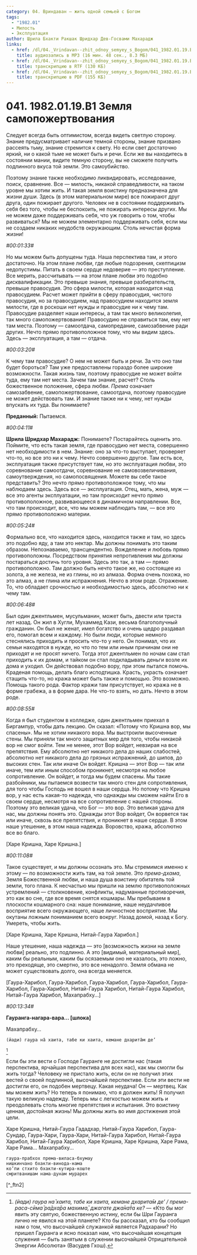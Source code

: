 ```yaml
---
category: 04. Вриндаван — жить одной семьей с Богом
tags:
  - "1982.01"
  - Милость
  - Эксплуатация
author: Шрила Бхакти Ракшак Шридхар Дев-Госвами Махарадж
links:
  - href: /dl/04._Vrindavan--zhit_odnoy_semyey_s_Bogom/041_1982.01.19.B1_SridharMj_Zemlya_samopojertvovaniya.mp3
    title: аудиозапись в MP3 (16 мин. 48 сек., 8.3 МБ)
  - href: /dl/04._Vrindavan--zhit_odnoy_semyey_s_Bogom/041_1982.01.19.B1_SridharMj_Zemlya_samopojertvovaniya.rtf
    title: транскрипцию в RTF (130 КБ)
  - href: /dl/04._Vrindavan--zhit_odnoy_semyey_s_Bogom/041_1982.01.19.B1_SridharMj_Zemlya_samopojertvovaniya.pdf
    title: транскрипцию в PDF (155 КБ)
---
```


# 041. 1982.01.19.B1 Земля самопожертвования

Следует всегда быть оптимистом, всегда видеть светлую сторону. Знание предусматривает наличие темной стороны, знание призвано рассеять тьму, знание стремится к свету. Но если свет достаточно яркий, ни о какой тьме не может быть и речи. Если же вы находитесь в состоянии мании, видите темную сторону, вы не сможете получить подлинного вкуса той земли. Это самоубийство.

Поэтому знание также необходимо ликвидировать, исследование, поиск, сравнение. Все — милость, никакой справедливости, на таком уровне мы хотим жить. И такая земля воистину предназначена для жизни души. Здесь (в этом материальном мире) все пожирают друг друга, один пожирает другого. Человек не в состоянии поддерживать себя без того, чтобы не беспокоить, не пожирать интересы других. Мы не можем даже поддерживать себя, что уж говорить о том, чтобы развиваться? Мы не можем элементарно поддерживать себя, если мы не создаем никаких неудобств окружающим. Столь нечистая форма жизни!

*#00:01:33#*

Но мы можем быть допущены туда. Наша перспектива там, и этого достаточно. На этом плане любви, где любые подозрения, скептицизм недопустимы. Питать в своем сердце недоверие — это преступление. Все мерить, рассчитывать — на этом плане любви это подобно дисквалификации. Это превыше знания, превыше разбирательств, превыше правосудия. Это сфера милости, которая находится над правосудием. Расчет может прийти в сферу правосудия, чистого правосудия, но за правосудием, над правосудием находится земля милости, где в роскоши нет нужды и правосудие ни к чему там. Правосудие разделяет наши интересы, а там так много великолепия, так много самопожертвования! Правосудию не справиться там, ему нет там места. Поэтому — самоотдача, самопредание, самозабвение ради других. Нечто прямо противоположное тому, что мы видим здесь. Здесь — эксплуатация, а там — отдача.

*#00:03:20#*

К чему там правосудие? О нем не может быть и речи. За что оно там будет бороться? Там уже предоставлены гораздо более широкие возможности. Такая жизнь там, поэтому правосудие не может войти туда, ему там нет места. Зачем там знание, расчет? Столь божественное положение, сфера любви. *Према* означает самозабвение, самопожертвование, самоотдача, поэтому правосудие не может действовать там. И знание также ни к чему, нет нужды впускать их туда. Вы понимаете?

**Преданный:** Пытаемся.

*#00:04:11#*

**Шрила Шридхар Махарадж:** Понимаете? Постарайтесь оценить это. Поймите, что есть такая земля, где правосудию нет места, совершенно нет необходимости в нем. Знание: оно за что-то выступает, проверяет что-то, но все это ни к чему. Нечто совершенно другое. Там есть все, эксплуатация также присутствует там, но это эксплуатация любви, это соревнование самоотдачи, соревнование не самовозвеличивания, самоутверждения, но самопосвящения. Можете вы себе такое представить? Это нечто прямо противоположное тому, что мы наблюдаем здесь. Здесь все — эксплуатация. Отец, мать, жена, муж — все это агенты эксплуатации, но там происходит нечто прямо противоположное, развивающееся в динамичном направлении. Все, что там происходит, все, что мы можем наблюдать там, — все это прямо противоположно материи.

*#00:05:24#*

Формально все, что находится здесь, находится также и там, но здесь это подобно яду, а там это нектар. Мы должны понимать это таким образом. Непознаваемо, трансцендентно. Вожделение и любовь прямо противоположны. Посредством принятия непротивления мы должны постараться достичь того уровня. Здесь это так, а там — прямо противоположно. Там должно быть нечто такое же, но состоящее из золота, а не железа, не из глины, но из алмаза. Форма очень похожа, но это алмаз, а не глина или испражнения. Нечто в этом роде. Отражение. То, что обладает срочностью и необходимостью здесь, абсолютно ни к чему там.

*#00:06:48#*

Был один джентльмен, мусульманин, может быть, двести или триста лет назад. Он жил в Хугли, Мухаммед Кази, весьма благополучный гражданин. Он был не женат, имел богатство и очень щедро раздавал его, помогал всем и каждому. Но были люди, которые немного стеснялись приходить и просить что-то у него. Он понимал, что их семьи находятся в нужде, но что по тем или иным причинам они не приходят и не просят ничего. Тогда этот джентльмен по ночам сам стал приходить к их домам, и тайком он стал подкладывать деньги возле их дома и уходил. Он действовал подобно вору, при этом пытался помочь. Краденая помощь, делать благо исподтишка. Красть, украсть означает стащить что-то, но кража может быть также и помощью. Это возможно. Помощь такого рода. Фактор кражи там присутствует, но кража не в форме грабежа, а в форме дара. Не что-то взять, но дать. Нечто в этом роде.

*#00:08:55#*

Когда я был студентом в колледже, один джентльмен приехал в Биргампур, чтобы дать лекцию. Он сказал: «Потому что Кришна вор, мы спасены». Мы не хотим никакого вора. Мы выстроили высоченные стены. Мы приняли так много защитных мер для того, чтобы никакой вор не смог войти. Тем не менее, этот Вор войдет, невзирая на все препятствия. Ему абсолютно нет никакого дела до наших слабостей, абсолютно нет никакого дела до грязных испражнений, до шипов, до высоких стен. Так или иначе Он войдет. Кришна — этот Вор — так или иначе, тем или иным способом проникнет, несмотря на любое сопротивление. Он войдет, и тогда мы будем спасены. Мы такие разбойники, мы пытаемся возвести так много стен для сопротивления, для того чтобы Господь не вошел в наши сердца. Но потому что Кришна вор, у нас есть какая-то надежда, что однажды мы сможем найти Его в своем сердце, несмотря на все сопротивление с нашей стороны. Поэтому это великая удача, что Бог — это вор. Это великая удача для нас, мы должны понять это. Однажды этот Вор войдет, Он ворвется так или иначе, сквозь все препятствия, и проникнет в наше сердце. В этом наше утешение, в этом наша надежда. Воровство, кража, абсолютно все во благо.

[Харе Кришна, Харе Кришна.]

*#00:11:08#*

Такое существует, и мы должны осознать это. Мы стремимся именно к этому — по возможности жить там, на той земле. Это *према-дхама*, Земля Божественной любви, и наша душа воистину обитатель той земли, того плана. К несчастью мы пришли на землю противоположных устремлений — столкновение, конфликты, надуманные противоречия, это как во сне, где все время снятся кошмары. Мы пребываем в плоскости кошмарного сна: наше понимание, наше неудачливое восприятие всего окружающего, наше личностное восприятие. Мы окутаны ложным пониманием всего вокруг. Назад домой, назад к Богу. Умереть, чтобы жить.

[Харе Кришна, Харе Кришна, Нитай-Гаура Харибол.]

Наше утешение, наша надежда — это [возможность жизни на земле любви] реально, это подлинно. А это [видимый, материальный мир], каким бы реальным, каким бы осязаемым оно не казалось, это ложно, это преходяще, это смертно, это все ненадолго. Земля обмана не может существовать долго, она всегда меняется.

[Гаура-Харибол, Гаура-Харибол, Гаура-Харибол, Гаура-Харибол, Гаура-Харибол, Гаура-Харибол, Нитай-Гаура Харибол, Нитай-Гаура Харибол, Нитай-Гаура Харибол, Махапрабху…]

*#00:13:34#*

**Гауранга-нагара-вара… [шлока]**

Махапрабху…

    (йади) гаура на̄ хаита, табе ки хаита, кемане дхарита̄м де’
[^_ftn1]

Если бы эти вести о Господе Гауранге не достигли нас (такая перспектива, ярчайшая перспектива для всех нас), как мы смогли бы жить тогда? Человеку не пристало жить, если он не получил этих вестей о своей подлинной, высочайшей перспективе. Если эти вести не достигли его, он подобен мертвецу. Какая неудача! Он — мертвец. Как мы можем жить? Но теперь я понимаю, что я должен жить! Я получил такую великую надежду. Теперь мы с легкостью можем жить и преодолевать столь многие препятствия и испытания. Это воистину ценная, достойная жизнь! Мы должны жить во имя достижения этой цели.

Харе Кришна, Нитай-Гаура Гададхар, Нитай-Гаура Харибол, Гаура-Сундар, Гаура-Хари, Гаура-Хари, Нитай-Гаура Харибол, Нитай-Гаура Харибол, Нитай-Гаура Харибол, Харе Кришна, Харе Кришна, Харе Рама, Харе Рама… Махапрабху…

    гаура-прабхох према-виласа-бхумау
    нишкинчано бхакти-винода-нама
    ко’пи стхито бхакти-кутира-коште
    смритванишам нама-дунам мурарех
[^_ftn2]



[^_ftn1]: *(йади) гаура на̄ хаита, табе ки хаита, кемане дхарита̄м де’ / према-раса-сӣма̄ ра̄дха̄ра махима̄, джагате джа̄на̄та ке?* — «Кто бы мог явить эту святую, божественную истину, если бы Шри Гауранга лично не явился на этой планете? Кто бы рассказал, кто бы сообщил нам о том, что высочайшей служанкой является Радхарани? Но пришел Гауранга и ясно показал нам, что высочайшая концепция служения — быть занятым в служении высочайшей Отрицательной Энергии Абсолюта» (Васудев Гхош).

[^_ftn1]: «На этой земле Господь Гауранга наслаждался играми, полными *премы.* У низкого *садху* по имени Бхактивинода, который находится в маленькой комнате *бхакти-кутире*, только одно желание: постоянно помнить имя и качества своего Господа Мурари в течение всей ночи».

